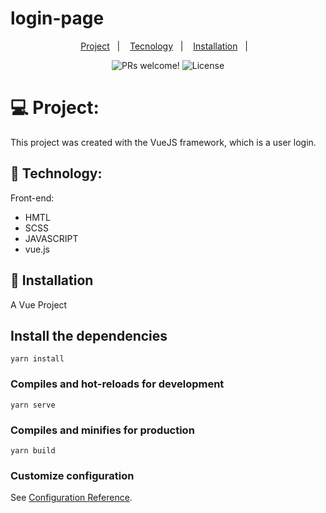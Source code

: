 # login-page
<p align="center">
  <a href="https://portfolio-my-omega.vercel.app/">Project</a>&nbsp;&nbsp;&nbsp;|&nbsp;&nbsp;&nbsp;
  <a href="#-technology">Tecnology</a>&nbsp;&nbsp;&nbsp;|&nbsp;&nbsp;&nbsp;
  <a href="#-installation">Installation</a>&nbsp;&nbsp;&nbsp;|&nbsp;&nbsp;&nbsp;
  
</p>

<p align="center">
 <img src="https://img.shields.io/static/v1?label=PRs&message=welcome&color=49AA26&labelColor=000000" alt="PRs welcome!" />

  <img alt="License" src="https://img.shields.io/static/v1?label=license&message=MIT&color=49AA26&labelColor=000000">
</p>

# 💻 Project:
This project was created with the VueJS framework, which is a user login.

## 🚀 Technology:

Front-end:
* HMTL
* SCSS
* JAVASCRIPT
* vue.js

## 🔖 Installation
A Vue Project

## Install the dependencies

```
yarn install
```

### Compiles and hot-reloads for development
```
yarn serve
```

### Compiles and minifies for production
```
yarn build
```

### Customize configuration
See [Configuration Reference](https://cli.vuejs.org/config/).
